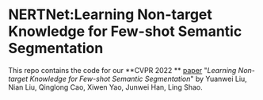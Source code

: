 # NERTNet:Learning Non-target Knowledge for Few-shot Semantic Segmentation
This repo contains the code for our **CVPR 2022 ** [paper]([http://arxiv.org/abs/2203.07615](https://openaccess.thecvf.com/content/CVPR2022/html/Liu_Learning_Non-Target_Knowledge_for_Few-Shot_Semantic_Segmentation_CVPR_2022_paper.html)) "*Learning Non-target Knowledge for Few-shot Semantic Segmentation*" by Yuanwei Liu, Nian Liu, Qinglong Cao, Xiwen Yao, Junwei Han, Ling Shao.
